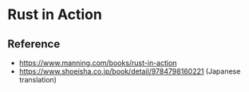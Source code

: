 # Rust in Action

## Reference

- https://www.manning.com/books/rust-in-action
- https://www.shoeisha.co.jp/book/detail/9784798160221 (Japanese translation)
